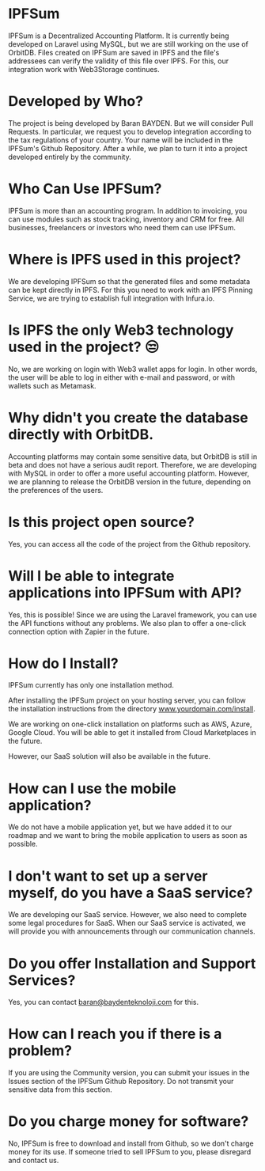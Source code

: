 # IPFSum
IPFSum is a Decentralized Accounting Platform. It is currently being developed on Laravel using MySQL, but we are still working on the use of OrbitDB. Files created on IPFSum are saved in IPFS and the file's addressees can verify the validity of this file over IPFS. For this, our integration work with Web3Storage continues.

# Developed by Who?
The project is being developed by Baran BAYDEN. But we will consider Pull Requests. In particular, we request you to develop integration according to the tax regulations of your country. Your name will be included in the IPFSum's Github Repository. After a while, we plan to turn it into a project developed entirely by the community.

# Who Can Use IPFSum?
IPFSum is more than an accounting program. In addition to invoicing, you can use modules such as stock tracking, inventory and CRM for free. All businesses, freelancers or investors who need them can use IPFSum.

# Where is IPFS used in this project?

We are developing IPFSum so that the generated files and some metadata can be kept directly in IPFS. For this you need to work with an IPFS Pinning Service, we are trying to establish full integration with Infura.io.

# Is IPFS the only Web3 technology used in the project? 😒

No, we are working on login with Web3 wallet apps for login. In other words, the user will be able to log in either with e-mail and password, or with wallets such as Metamask.

# Why didn't you create the database directly with OrbitDB.

Accounting platforms may contain some sensitive data, but OrbitDB is still in beta and does not have a serious audit report. Therefore, we are developing with MySQL in order to offer a more useful accounting platform. However, we are planning to release the OrbitDB version in the future, depending on the preferences of the users.

# Is this project open source?

Yes, you can access all the code of the project from the Github repository.

# Will I be able to integrate applications into IPFSum with API?

Yes, this is possible! Since we are using the Laravel framework, you can use the API functions without any problems. We also plan to offer a one-click connection option with Zapier in the future.

# How do I Install?

IPFSum currently has only one installation method.

After installing the IPFSum project on your hosting server, you can follow the installation instructions from the directory www.yourdomain.com/install.

We are working on one-click installation on platforms such as AWS, Azure, Google Cloud. You will be able to get it installed from Cloud Marketplaces in the future.

However, our SaaS solution will also be available in the future.

# How can I use the mobile application?

We do not have a mobile application yet, but we have added it to our roadmap and we want to bring the mobile application to users as soon as possible.

# I don't want to set up a server myself, do you have a SaaS service?

We are developing our SaaS service. However, we also need to complete some legal procedures for SaaS. When our SaaS service is activated, we will provide you with announcements through our communication channels.

# Do you offer Installation and Support Services?

Yes, you can contact baran@baydenteknoloji.com for this.

# How can I reach you if there is a problem?

If you are using the Community version, you can submit your issues in the Issues section of the IPFSum Github Repository. Do not transmit your sensitive data from this section.

# Do you charge money for software?

No, IPFSum is free to download and install from Github, so we don't charge money for its use. If someone tried to sell IPFSum to you, please disregard and contact us.
